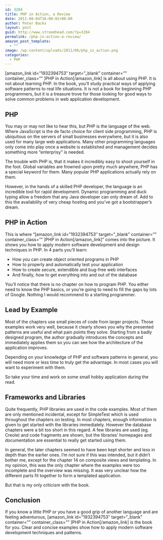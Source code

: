 ```yaml
---
id: 3284
title: PHP in Action, a Review
date: 2011-08-04T16:00:01+00:00
author: Peter Backx
layout: post
guid: http://www.streamhead.com/?p=3284
permalink: /php-in-action-a-review/
amazon_post_template:
  - ""
image: /wp-content/uploads/2011/08/php_in_action.png
categories:
  - PHP
---
```

[amazon\_link id=&#8221;1932394753&#8243; target=&#8221;\_blank&#8221; container=&#8221;&#8221; container\_class=&#8221;&#8221; ]PHP in Action[/amazon\_link] is all about using PHP. It is not about learning PHP. In the book, you&#8217;ll study practical ways of applying software patterns to real life situations. It is not a book for beginning PHP programmers, but it is a treasure trove for those looking for good ways to solve common problems in web application development.

## <!--more-->PHP

You may or may not like to hear this, but PHP is the language of the web. Where JavaScript is the de facto choice for client side programming, PHP is ubiquitous on the servers of small businesses everywhere, but it is also used for many large web applications. Many other programming languages only come into play once a website is established and management decides something more &#8220;enterprisy&#8221; is needed.

The trouble with PHP is, that it makes it incredibly easy to shoot yourself in the foot. Global variables are frowned upon pretty much anywhere, PHP has a special keyword for them. Many popular PHP applications actually rely on them.

However, in the hands of a skilled PHP developer, the language is an incredible tool for rapid development. Dynamic programming and duck typing allow a freedom that any Java developer can only dream of. Add to this the availability of very cheap hosting and you&#8217;ve got a bootstrapper&#8217;s dream.

## PHP in Action

This is where &#8220;[amazon\_link id=&#8221;1932394753&#8243; target=&#8221;\_blank&#8221; container=&#8221;&#8221; container\_class=&#8221;&#8221; ]PHP in Action[/amazon\_link]&#8221; comes into the picture. It shows you how to apply modern software development and design techniques in PHP. In 4 parts you&#8217;ll learn:

  * How you can create object oriented programs in PHP
  * How to properly and automatically test your application
  * How to create secure, extendible and bug-free web interfaces
  * And finally, how to get everything into and out of the database

You&#8217;ll notice that there is no chapter on how to program PHP. You either need to know the PHP basics, or you&#8217;re going to need to fill the gaps by lots of Google. Nothing I would recommend to a starting programmer.

## Lead by Example

Most of the chapters use small pieces of code from larger projects. Those examples work very well, because it clearly shows you why the presented patterns are useful and what pain points they solve. Starting from a badly designed program, the author gradually introduces the concepts and immediately applies them so you can see how the architecture of the application improves.

Depending on your knowledge of PHP and software patterns in general, you will need more or less time to truly get the advantage. In most cases you will want to experiment with them.

So take your time and work on some small hobby application during the read.

## Frameworks and Libraries

Quite frequently, PHP libraries are used in the code examples. Most of them are only mentioned incidental, except for SimpleTest which is used throughout the chapters on testing. In most chapters, enough information is given to get started with the libraries immediately. However the database chapters were a bit too short in this regard. A few libraries are used (eg. Creole) and code fragments are shown, but the libraries&#8217; homepages and documentation are essential to really get started using them.

In general, the later chapters seemed to have been kept shorter and less in depth than the earlier ones. I&#8217;m not sure if this was intended, but it didn&#8217;t bother me, except for the chapter 14 on composite views and templating. In my opinion, this was the only chapter where the examples were too incomplete and the overview was missing. It was very unclear how the different parts fit together to form a templated application.

But that is my only criticism with the book.

## Conclusion

If you know a little PHP or you have a good grip of another language and are feeling adventurous, [amazon\_link id=&#8221;1932394753&#8243; target=&#8221;\_blank&#8221; container=&#8221;&#8221; container\_class=&#8221;&#8221; ]PHP in Action[/amazon\_link] is the book for you. Clear and concise examples show how to apply modern software development techniques and patterns.

&nbsp;

<!-- AddThis Advanced Settings generic via filter on the_content -->

<!-- AddThis Share Buttons generic via filter on the_content -->